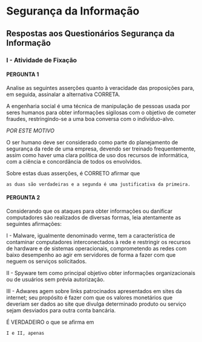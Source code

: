 # Segurança da Informação
 
## Respostas aos Questionários Segurança da Informação

### I - Atividade de Fixação

#### PERGUNTA 1

Analise as seguintes asserções quanto à veracidade das proposições para, em seguida, assinalar a alternativa CORRETA.  

A engenharia social é uma técnica de manipulação de pessoas usada por seres humanos para obter informações sigilosas com o objetivo de cometer fraudes, restringindo-se a uma boa conversa com o indivíduo-alvo.  

*POR ESTE MOTIVO*

O ser humano deve ser considerado como parte do planejamento de segurança da rede de uma empresa, devendo ser treinado frequentemente, assim como haver uma clara política de uso dos recursos de informática, com a ciência e concordância de todos os envolvidos.  

Sobre estas duas asserções, é CORRETO afirmar que  

```Text
as duas são verdadeiras e a segunda é uma justificativa da primeira.
```

#### PERGUNTA 2

Considerando que os ataques para obter informações ou danificar computadores são realizados de diversas formas, leia atentamente as seguintes afirmações:  

I - Malware, igualmente denominado verme, tem a característica de contaminar computadores interconectados à rede e restringir os recursos de hardware e de sistemas operacionais, comprometendo as redes com baixo desempenho ao agir em servidores de forma a fazer com que neguem os serviços solicitados.  

II - Spyware tem como principal objetivo obter informações organizacionais ou de usuários sem prévia autorização.  

III - Adwares agem sobre links patrocinados apresentados em sites da internet; seu propósito é fazer com que os valores monetários que deveriam ser dados ao site que divulga determinado produto ou serviço sejam desviados para outra conta bancária.  

É VERDADEIRO o que se afirma em

```Text
I e II, apenas
```

